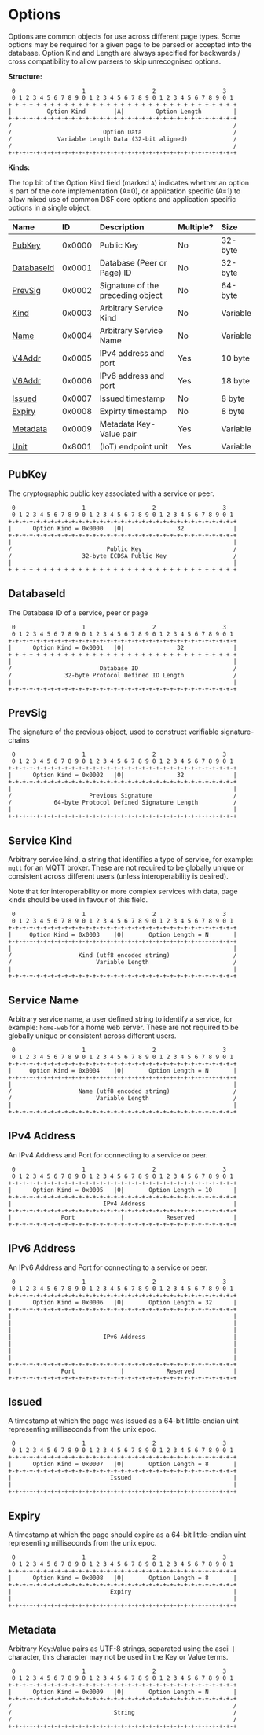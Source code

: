 # Options

Options are common objects for use across different page types. Some options may be required for a given page to be parsed or accepted into the database. Option Kind and Length are always specified for backwards / cross compatibility to allow parsers to skip unrecognised options.

**Structure:**

```text
 0                   1                   2                   3
 0 1 2 3 4 5 6 7 8 9 0 1 2 3 4 5 6 7 8 9 0 1 2 3 4 5 6 7 8 9 0 1
+-+-+-+-+-+-+-+-+-+-+-+-+-+-+-+-+-+-+-+-+-+-+-+-+-+-+-+-+-+-+-+-+
|          Option Kind        |A|         Option Length         |
+-+-+-+-+-+-+-+-+-+-+-+-+-+-+-+-+-+-+-+-+-+-+-+-+-+-+-+-+-+-+-+-+
/                                                               /
/                          Option Data                          /
/             Variable Length Data (32-bit aligned)             /
/                                                               /
+-+-+-+-+-+-+-+-+-+-+-+-+-+-+-+-+-+-+-+-+-+-+-+-+-+-+-+-+-+-+-+-+
```

**Kinds:**

The top bit of the Option Kind field \(marked `A`\) indicates whether an option is part of the core implementation \(A=0\), or application specific \(A=1\) to allow mixed use of common DSF core options and application specific options in a single object.

| Name | ID | Description | Multiple? | Size |
| :--- | :--- | :--- | :--- | :--- |
| [PubKey](options.md#pubkey) | 0x0000 | Public Key | No | 32-byte |
| [DatabaseId](options.md#databaseid) | 0x0001 | Database \(Peer or Page\) ID | No | 32-byte |
| [PrevSig](options.md#prevsig) | 0x0002 | Signature of the preceding object | No | 64-byte |
| [Kind](options.md#service-kind) | 0x0003 | Arbitrary Service Kind | No | Variable |
| [Name](options.md#service-name) | 0x0004 | Arbitrary Service Name | No | Variable |
| [V4Addr](options.md#ipv4-address) | 0x0005 | IPv4 address and port | Yes | 10 byte |
| [V6Addr](options.md#ipv6-address) | 0x0006 | IPv6 address and port | Yes | 18 byte |
| [Issued](options.md#issued) | 0x0007 | Issued timestamp | No | 8 byte |
| [Expiry](options.md#expiry) | 0x0008 | Expirty timestamp | No | 8 byte |
| [Metadata](options.md#metadata) | 0x0009 | Metadata Key-Value pair | Yes | Variable |
| [Unit](../applications/iot.md#options) | 0x8001 | \(IoT\) endpoint unit | Yes | Variable |

## PubKey

The cryptographic public key associated with a service or peer.

```text
 0                   1                   2                   3
 0 1 2 3 4 5 6 7 8 9 0 1 2 3 4 5 6 7 8 9 0 1 2 3 4 5 6 7 8 9 0 1
+-+-+-+-+-+-+-+-+-+-+-+-+-+-+-+-+-+-+-+-+-+-+-+-+-+-+-+-+-+-+-+-+
|      Option Kind = 0x0000   |0|               32              |
+-+-+-+-+-+-+-+-+-+-+-+-+-+-+-+-+-+-+-+-+-+-+-+-+-+-+-+-+-+-+-+-+
|                                                               |
/                           Public Key                          /
/                    32-byte ECDSA Public Key                   /
|                                                               |
+-+-+-+-+-+-+-+-+-+-+-+-+-+-+-+-+-+-+-+-+-+-+-+-+-+-+-+-+-+-+-+-+
```

## DatabaseId

The Database ID of a service, peer or page

```text
 0                   1                   2                   3
 0 1 2 3 4 5 6 7 8 9 0 1 2 3 4 5 6 7 8 9 0 1 2 3 4 5 6 7 8 9 0 1
+-+-+-+-+-+-+-+-+-+-+-+-+-+-+-+-+-+-+-+-+-+-+-+-+-+-+-+-+-+-+-+-+
|      Option Kind = 0x0001   |0|               32              |
+-+-+-+-+-+-+-+-+-+-+-+-+-+-+-+-+-+-+-+-+-+-+-+-+-+-+-+-+-+-+-+-+
|                                                               |
/                         Database ID                           /
/               32-byte Protocol Defined ID Length              /
|                                                               |
+-+-+-+-+-+-+-+-+-+-+-+-+-+-+-+-+-+-+-+-+-+-+-+-+-+-+-+-+-+-+-+-+
```

## PrevSig

The signature of the previous object, used to construct verifiable signature-chains

```text
 0                   1                   2                   3
 0 1 2 3 4 5 6 7 8 9 0 1 2 3 4 5 6 7 8 9 0 1 2 3 4 5 6 7 8 9 0 1
+-+-+-+-+-+-+-+-+-+-+-+-+-+-+-+-+-+-+-+-+-+-+-+-+-+-+-+-+-+-+-+-+
|      Option Kind = 0x0002   |0|               32              |
+-+-+-+-+-+-+-+-+-+-+-+-+-+-+-+-+-+-+-+-+-+-+-+-+-+-+-+-+-+-+-+-+
|                                                               |
/                      Previous Signature                       /
/            64-byte Protocol Defined Signature Length          /
|                                                               |
+-+-+-+-+-+-+-+-+-+-+-+-+-+-+-+-+-+-+-+-+-+-+-+-+-+-+-+-+-+-+-+-+
```

## Service Kind

Arbitrary service kind, a string that identifies a type of service, for example: `mqtt` for an MQTT broker. These are not required to be globally unique or consistent across different users \(unless interoperability is desired\).

Note that for interoperability or more complex services with data, page kinds should be used in favour of this field.

```text
 0                   1                   2                   3
 0 1 2 3 4 5 6 7 8 9 0 1 2 3 4 5 6 7 8 9 0 1 2 3 4 5 6 7 8 9 0 1
+-+-+-+-+-+-+-+-+-+-+-+-+-+-+-+-+-+-+-+-+-+-+-+-+-+-+-+-+-+-+-+-+
|     Option Kind = 0x0003    |0|       Option Length = N       |
+-+-+-+-+-+-+-+-+-+-+-+-+-+-+-+-+-+-+-+-+-+-+-+-+-+-+-+-+-+-+-+-+
|                                                               |
/                   Kind (utf8 encoded string)                  /
/                        Variable Length                        /
|                                                               |
+-+-+-+-+-+-+-+-+-+-+-+-+-+-+-+-+-+-+-+-+-+-+-+-+-+-+-+-+-+-+-+-+
```

## Service Name

Arbitrary service name, a user defined string to identify a service, for example: `home-web` for a home web server. These are not required to be globally unique or consistent across different users.

```text
 0                   1                   2                   3
 0 1 2 3 4 5 6 7 8 9 0 1 2 3 4 5 6 7 8 9 0 1 2 3 4 5 6 7 8 9 0 1
+-+-+-+-+-+-+-+-+-+-+-+-+-+-+-+-+-+-+-+-+-+-+-+-+-+-+-+-+-+-+-+-+
|     Option Kind = 0x0004    |0|       Option Length = N       |
+-+-+-+-+-+-+-+-+-+-+-+-+-+-+-+-+-+-+-+-+-+-+-+-+-+-+-+-+-+-+-+-+
|                                                               |
/                   Name (utf8 encoded string)                  /
/                        Variable Length                        /
|                                                               |
+-+-+-+-+-+-+-+-+-+-+-+-+-+-+-+-+-+-+-+-+-+-+-+-+-+-+-+-+-+-+-+-+
```

## IPv4 Address

An IPv4 Address and Port for connecting to a service or peer.

```text
 0                   1                   2                   3
 0 1 2 3 4 5 6 7 8 9 0 1 2 3 4 5 6 7 8 9 0 1 2 3 4 5 6 7 8 9 0 1
+-+-+-+-+-+-+-+-+-+-+-+-+-+-+-+-+-+-+-+-+-+-+-+-+-+-+-+-+-+-+-+-+
|      Option Kind = 0x0005   |0|       Option Length = 10      |
+-+-+-+-+-+-+-+-+-+-+-+-+-+-+-+-+-+-+-+-+-+-+-+-+-+-+-+-+-+-+-+-+
|                          IPv4 Address                         |
+-+-+-+-+-+-+-+-+-+-+-+-+-+-+-+-+-+-+-+-+-+-+-+-+-+-+-+-+-+-+-+-+
|              Port             |            Reserved           |
+-+-+-+-+-+-+-+-+-+-+-+-+-+-+-+-+-+-+-+-+-+-+-+-+-+-+-+-+-+-+-+-+
```

## IPv6 Address

An IPv6 Address and Port for connecting to a service or peer.

```text
 0                   1                   2                   3
 0 1 2 3 4 5 6 7 8 9 0 1 2 3 4 5 6 7 8 9 0 1 2 3 4 5 6 7 8 9 0 1
+-+-+-+-+-+-+-+-+-+-+-+-+-+-+-+-+-+-+-+-+-+-+-+-+-+-+-+-+-+-+-+-+
|      Option Kind = 0x0006   |0|       Option Length = 32      |
+-+-+-+-+-+-+-+-+-+-+-+-+-+-+-+-+-+-+-+-+-+-+-+-+-+-+-+-+-+-+-+-+
|                                                               |
|                                                               |
|                                                               |
|                          IPv6 Address                         |
|                                                               |
|                                                               |
|                                                               |
+-+-+-+-+-+-+-+-+-+-+-+-+-+-+-+-+-+-+-+-+-+-+-+-+-+-+-+-+-+-+-+-+
|              Port             |            Reserved           |
+-+-+-+-+-+-+-+-+-+-+-+-+-+-+-+-+-+-+-+-+-+-+-+-+-+-+-+-+-+-+-+-+
```

## Issued

A timestamp at which the page was issued as a 64-bit little-endian uint representing milliseconds from the unix epoc.

```text
 0                   1                   2                   3
 0 1 2 3 4 5 6 7 8 9 0 1 2 3 4 5 6 7 8 9 0 1 2 3 4 5 6 7 8 9 0 1
+-+-+-+-+-+-+-+-+-+-+-+-+-+-+-+-+-+-+-+-+-+-+-+-+-+-+-+-+-+-+-+-+
|      Option Kind = 0x0007   |0|       Option Length = 8       |
+-+-+-+-+-+-+-+-+-+-+-+-+-+-+-+-+-+-+-+-+-+-+-+-+-+-+-+-+-+-+-+-+
|                            Issued                             |
|                                                               |
+-+-+-+-+-+-+-+-+-+-+-+-+-+-+-+-+-+-+-+-+-+-+-+-+-+-+-+-+-+-+-+-+
```

## Expiry

A timestamp at which the page should expire as a 64-bit little-endian uint representing milliseconds from the unix epoc.

```text
 0                   1                   2                   3
 0 1 2 3 4 5 6 7 8 9 0 1 2 3 4 5 6 7 8 9 0 1 2 3 4 5 6 7 8 9 0 1
+-+-+-+-+-+-+-+-+-+-+-+-+-+-+-+-+-+-+-+-+-+-+-+-+-+-+-+-+-+-+-+-+
|      Option Kind = 0x0008   |0|       Option Length = 8       |
+-+-+-+-+-+-+-+-+-+-+-+-+-+-+-+-+-+-+-+-+-+-+-+-+-+-+-+-+-+-+-+-+
|                            Expiry                             |
|                                                               |
+-+-+-+-+-+-+-+-+-+-+-+-+-+-+-+-+-+-+-+-+-+-+-+-+-+-+-+-+-+-+-+-+
```

## Metadata

Arbitrary Key:Value pairs as UTF-8 strings, separated using the ascii `|` character, this character may not be used in the Key or Value terms.

```text
 0                   1                   2                   3
 0 1 2 3 4 5 6 7 8 9 0 1 2 3 4 5 6 7 8 9 0 1 2 3 4 5 6 7 8 9 0 1
+-+-+-+-+-+-+-+-+-+-+-+-+-+-+-+-+-+-+-+-+-+-+-+-+-+-+-+-+-+-+-+-+
|      Option Kind = 0x0009   |0|       Option Length = N       |
+-+-+-+-+-+-+-+-+-+-+-+-+-+-+-+-+-+-+-+-+-+-+-+-+-+-+-+-+-+-+-+-+
/                                                               /
/                             String                            /
/                                                               /
+-+-+-+-+-+-+-+-+-+-+-+-+-+-+-+-+-+-+-+-+-+-+-+-+-+-+-+-+-+-+-+-+
```

